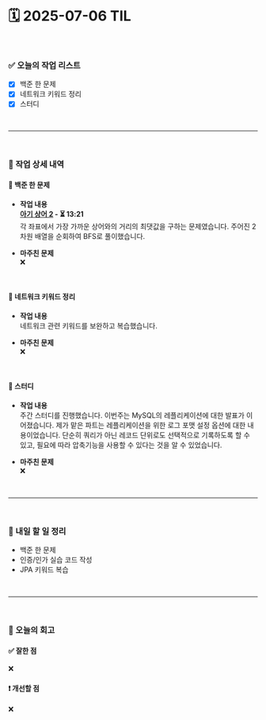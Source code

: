 # 🗓️ 2025-07-06 TIL

<br>

### ✅ 오늘의 작업 리스트  
- [x] 백준 한 문제
- [x] 네트워크 키워드 정리
- [x] 스터디

<br>

---

<br>

### 📌 작업 상세 내역  

#### 🔹 백준 한 문제
- **작업 내용**<br>
**[아기 상어 2](https://www.acmicpc.net/problem/17086) - ⏳ 13:21**<br>
각 좌표에서 가장 가까운 상어와의 거리의 최댓값을 구하는 문제였습니다. 주어진 2차원 배열을 순회하여 BFS로 풀이했습니다.

- **마주친 문제**<br>
❌

<br>

#### 🔹 네트워크 키워드 정리
- **작업 내용**<br>
네트워크 관련 키워드를 보완하고 복습했습니다.

- **마주친 문제**<br>
❌

<br>

#### 🔹 스터디
- **작업 내용**<br>
주간 스터디를 진행했습니다. 이번주는 MySQL의 레플리케이션에 대한 발표가 이어졌습니다. 제가 맡은 파트는 레플리케이션을 위한 로그 포맷 설정 옵션에 대한 내용이었습니다. 단순히 쿼리가 아닌 레코드 단위로도 선택적으로 기록하도록 할 수 있고, 필요에 따라 압축기능을 사용할 수 있다는 것을 알 수 있었습니다.

- **마주친 문제**<br>
❌

<br>

---

<br>

### 🚀 내일 할 일 정리  

- 백준 한 문제
- 인증/인가 실습 코드 작성
- JPA 키워드 복습

<br>

---

<br>

### 🧐 오늘의 회고  

#### ✅ 잘한 점
❌

#### ❗ 개선할 점
❌

<br><br><br>
